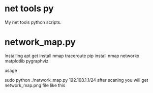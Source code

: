 # net tools py

My net tools python scripts.

# network_map.py
Installing
apt get install nmap traceroute
pip install nmap networkx matplotlib pygraphviz

usage

sudo python ./network_map.py 192.168.1.1/24
after scaning you will get network_map.png file like this

